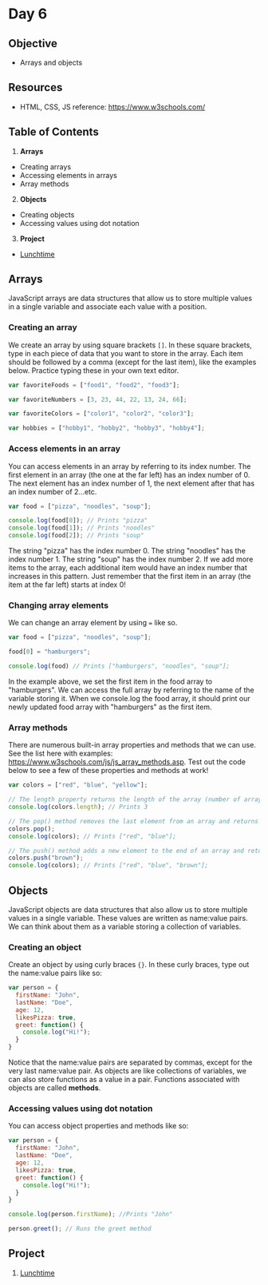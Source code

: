 # Day 6

## Objective
- Arrays and objects

## Resources
- HTML, CSS, JS reference: https://www.w3schools.com/

## Table of Contents
1. **Arrays**
  * Creating arrays
  * Accessing elements in arrays
  * Array methods
2. **Objects**
  * Creating objects
  * Accessing values using dot notation
3. **Project**
  * [Lunchtime](https://github.com/junior-devleague/lunchtime)

## Arrays
JavaScript arrays are data structures that allow us to store multiple values in a single variable and associate each value with a position.

### Creating an array
We create an array by using square brackets ```[]```. In these square brackets, type in each piece of data that you want to store in the array. Each item should be followed by a comma (except for the last item), like the examples below. Practice typing these in your own text editor.

``` javascript
var favoriteFoods = ["food1", "food2", "food3"];

var favoriteNumbers = [3, 23, 44, 22, 13, 24, 66];

var favoriteColors = ["color1", "color2", "color3"];

var hobbies = ["hobby1", "hobby2", "hobby3", "hobby4"];
```

### Access elements in an array
You can access elements in an array by referring to its index number. The first element in an array (the one at the far left) has an index number of 0. The next element has an index number of 1, the next element after that has an index number of 2...etc.

``` javascript
var food = ["pizza", "noodles", "soup"];

console.log(food[0]); // Prints "pizza"
console.log(food[1]); // Prints "noodles"
console.log(food[2]); // Prints "soup"
```

The string "pizza" has the index number 0. The string "noodles" has the index number 1. The string "soup" has the index number 2. If we add more items to the array, each additional item would have an index number that increases in this pattern. Just remember that the first item in an array (the item at the far left) starts at index 0!

### Changing array elements
We can change an array element by using ```=``` like so.

``` javascript
var food = ["pizza", "noodles", "soup"];

food[0] = "hamburgers";

console.log(food) // Prints ["hamburgers", "noodles", "soup"];
```

In the example above, we set the first item in the food array to "hamburgers". We can access the full array by referring to the name of the variable storing it. When we console.log the food array, it should print our newly updated food array with "hamburgers" as the first item.

### Array methods
There are numerous built-in array properties and methods that we can use. See the list here with examples: https://www.w3schools.com/js/js_array_methods.asp. Test out the code below to see a few of these properties and methods at work!

``` javascript
var colors = ["red", "blue", "yellow"];

// The length property returns the length of the array (number of array elements)
console.log(colors.length); // Prints 3

// The pop() method removes the last element from an array and returns the value that was popped out
colors.pop();
console.log(colors); // Prints ["red", "blue"];

// The push() method adds a new element to the end of an array and returns the new array length
colors.push("brown");
console.log(colors); // Prints ["red", "blue", "brown"];
```

## Objects
JavaScript objects are data structures that also allow us to store multiple values in a single variable. These values are written as name:value pairs. We can think about them as a variable storing a collection of variables.

### Creating an object
Create an object by using curly braces ```{}```. In these curly braces, type out the name:value pairs like so:

``` javascript
var person = {
  firstName: "John",
  lastName: "Doe",
  age: 12,
  likesPizza: true,
  greet: function() {
    console.log("Hi!");
  }
}
```

Notice that the name:value pairs are separated by commas, except for the very last name:value pair. As objects are like collections of variables, we can also store functions as a value in a pair. Functions associated with objects are called **methods**.

### Accessing values using dot notation
You can access object properties and methods like so:

``` javascript
var person = {
  firstName: "John",
  lastName: "Doe",
  age: 12,
  likesPizza: true,
  greet: function() {
    console.log("Hi!");
  }
}

console.log(person.firstName); //Prints "John"

person.greet(); // Runs the greet method
```

## Project
1. [Lunchtime](https://github.com/junior-devleague/lunchtime)
